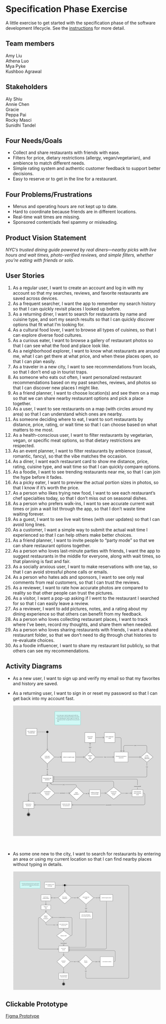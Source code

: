 # Specification Phase Exercise

A little exercise to get started with the specification phase of the software development lifecycle. See the [instructions](instructions.md) for more detail.

## Team members

Amy Liu <br/>
Athena Luo <br/>
Mya Pyke <br/>
Kushboo Agrawal <br/>

## Stakeholders
Aly Shiu <br/> 
Annie Chen <br/> 
Gracie <br/> 
Peppa Pai <br/> 
Rocky Masci <br/> 
Sunidhi Tandel <br/>

## Four Needs/Goals
* Collect and share restaurants with friends with ease.
* Filters for price, dietary restrictions (allergy, vegan/vegetarian), and ambience to match different needs.
* Simple rating system and authentic customer feedback to support better decisions.
* Easy to reserve or to get in the line for a restaurant.

## Four Problems/Frustrations
* Menus and operating hours are not kept up to date.
* Hard to coordinate because friends are in different locations.
* Real-time wait times are missing.
* Sponsored content/ads feel spammy or misleading.


## Product Vision Statement

 *NYC’s trusted dining guide powered by real diners—nearby picks with live hours and wait times, photo-verified reviews, and simple filters, whether you’re eating with friends or solo.*

## User Stories

1. As a regular user, I want to create an account and log in with my account so that my searches, reviews, and favorite restaurants are saved across devices.
2. As a frequent searcher, I want the app to remember my search history so that I can quickly revisit places I looked up before.
3. As a returning diner, I want to search for restaurants by name and cuisine type, and sort my search results so that I can quickly discover options that fit what I’m looking for.
4. As a cultural food lover, I want to browse all types of cuisines, so that I can explore diverse food cultures.
5. As a curious eater, I want to browse a gallery of restaurant photos so that I can see what the food and place look like.
6. As a neighborhood explorer, I want to know what restaurants are around me, what I can get there at what price, and when these places open, so that I can plan easily.
7. As a traveler in a new city, I want to see recommendations from locals, so that I don’t end up in tourist traps.
8. As someone who eats out often, I want personalized restaurant recommendations based on my past searches, reviews, and photos so that I can discover new places I might like.
9. As a friend planner, I want to choose location(s) and see them on a map so that we can share nearby restaurant options and pick a place together.
10. As a user, I want to see restaurants on a map (with circles around my area) so that I can understand which ones are nearby.
11. As someone deciding where to eat, I want to sort restaurants by distance, price, rating, or wait time so that I can choose based on what matters to me most.
12. As a health-conscious user, I want to filter restaurants by vegetarian, vegan, or specific meat options, so that dietary restrictions are respected.
13. As an event planner, I want to filter restaurants by ambience (casual, romantic, fancy), so that the vibe matches the occasion.
14. As a diner, I want each restaurant card to show me distance, price, rating, cuisine type, and wait time so that I can quickly compare options.
15. As a foodie, I want to see trending restaurants near me, so that I can join the hype before it fades.
16. As a picky eater, I want to preview the actual portion sizes in photos, so that I know if it’s worth the price.
17. As a person who likes trying new food, I want to see each restaurant’s chef specialties today, so that I don’t miss out on seasonal dishes.
18. As a person who prefers walk-ins, I want to see accurate current wait times or join a wait list through the app, so that I don’t waste time waiting forever.
19. As a guest, I want to see live wait times (with user updates) so that I can avoid long lines.
20. As a customer, I want a simple way to submit the actual wait time I experienced so that I can help others make better choices.
21. As a friend planner, I want to invite people to “party mode” so that we can share restaurant options together.
22. As a person who loves last-minute parties with friends, I want the app to suggest restaurants in the middle for everyone, along with wait times, so that planning is fast and fair.
23. As a socially anxious user, I want to make reservations with one tap, so that I can avoid stressful phone calls or emails.
24. As a person who hates ads and sponsors, I want to see only real comments from real customers, so that I can trust the reviews.
25. As a reviewer, I want to rate how accurate photos are compared to reality so that other people can trust the pictures.
26. As a visitor, I want a pop-up asking if I went to the restaurant I searched for so that I can easily leave a review.
27. As a reviewer, I want to add pictures, notes, and a rating about my dining experience so that others can benefit from my feedback.
28. As a person who loves collecting restaurant places, I want to track where I’ve been, record my thoughts, and share them when needed.
29. As a person who loves sharing restaurants with friends, I want a shared restaurant folder, so that we don’t need to dig through chat histories to re-evaluate choices.
30. As a foodie influencer, I want to share my restaurant list publicly, so that others can see my recommendations.

## Activity Diagrams

* As a new user, I want to sign up and verify my email so that my favorites and history are saved.
* As a returning user, I want to sign in or reset my password so that I can get back into my account fast.

  ![Authentication flow](assets/login-UML.png)

<br/> 

* As some one new to the city, I want to search for restaurants by entering an area or using my current location so that I can find nearby places without typing in details.

  ![Authentication flow](assets/location-UML.png)


## Clickable Prototype

[Figma Prototype](https://www.figma.com/proto/SLCo97OuaafxCknkKgHSoW/restaurant-recommendations?page-id=40%3A67&node-id=141-202&viewport=-7579%2C-98%2C0.94&t=XO67QWLvRS9N7drm-1&scaling=scale-down&content-scaling=fixed&starting-point-node-id=141%3A202)
